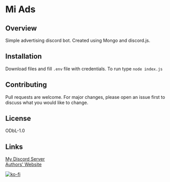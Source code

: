 # Mi Ads

## Overview
Simple advertising discord bot. Created using Mongo and discord.js.
## Installation
Download files and fill `.env` file with credentials. To run type `node index.js`
## Contributing
Pull requests are welcome. For major changes, please open an issue first to discuss what you would like to change.

## License
ODbL-1.0

## Links
[My Discord Server](https://discord.gg/vSEC4zz)<br>
[Authors' Website](https://mic0.me)<br>

[![ko-fi](https://www.ko-fi.com/img/githubbutton_sm.svg)](https://ko-fi.com/D1D62PGYB)